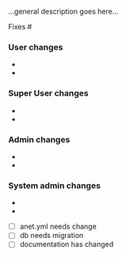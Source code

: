 …general description goes here…

Fixes #

### User changes
-
-

### Super User changes
-
-

### Admin changes
-
-

### System admin changes
-
-

- [ ] anet.yml needs change
- [ ] db needs migration
- [ ] documentation has changed
